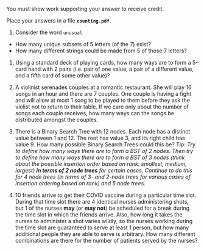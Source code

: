 You must show work supporting your answer to receive credit.

Place your answers in a file **`counting.pdf`**.

1. Consider the word `unusual`
  - How many unique subsets of 5 letters (of the 7) exist?
  - How many different strings could be made from 5 of those 7 letters?

1. Using a standard deck of playing cards, how many ways are to form a 5-card hand with 2 pairs (i.e. pair of one value, a pair of a different value, and a fifth card of some other value)?

1. A violinist serenades couples at a romantic restaurant.  She will play 16 songs in an hour and there are 7 couples.  One couple is having a fight and will allow at most 1 song to be played to them before they ask the violist not to return to their table.  If we care only about the number of songs each couple receives, how many ways can the songs be distributed amongst the couples.

1. There is a Binary Search Tree with 12 nodes. Each node has a distinct value between 1 and 12. The root has value 3, and its right child has value 9. How many possible Binary Search Trees could this be?  Tip:  *Try to define how many ways there are to form a BST of 2 nodes.  Then try to define how many ways there are to form a BST of 3 nodes (think about the possible insertion order based on rank: smallest, medium, largest) **in terms of 2 node trees** for certain cases.  Continue to do this for 4 node trees (in terms of 3- and 2-node trees for various cases of insertion ordering based on rank) and 5 node trees.*

1. 10 friends arrive to get their COVID vaccine during a particular time slot. During that time slot there are 4 identical nurses administering shots, but 1 of the nurses **may** (or **may not**) be scheduled for a break during the time slot in which the friends arrive.  Also, how long it takes the nurses to administer a shot varies wildly, so the nurses working during the time slot are guaranteed to serve at least 1 person, but how many additional people they are able to serve is arbitrary.  How many different combinations are there for the number of patients served by the nurses?  


